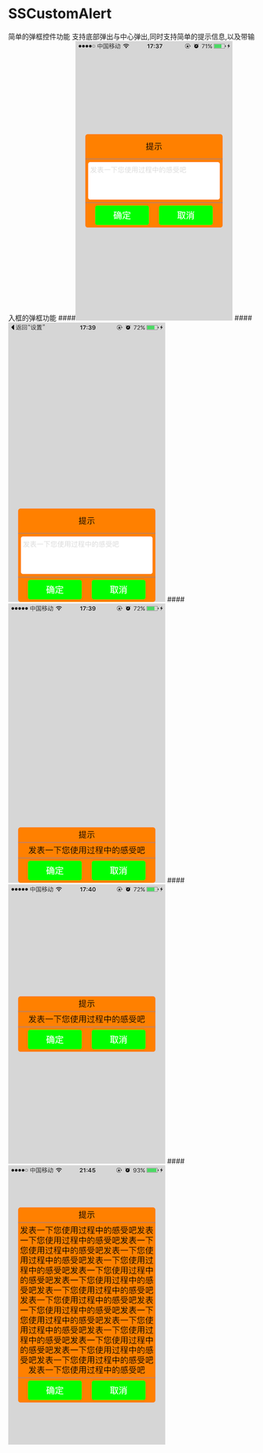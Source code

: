 # SSCustomAlert
简单的弹框控件功能
支持底部弹出与中心弹出,同时支持简单的提示信息,以及带输入框的弹框功能
####![image](https://github.com/l19901001/SSCustomAlert/blob/master/images_md/IMG_0722.PNG)
####![image](https://github.com/l19901001/SSCustomAlert/blob/master/images_md/IMG_0723.PNG)
####![image](https://github.com/l19901001/SSCustomAlert/blob/master/images_md/IMG_0724.PNG)
####![image](https://github.com/l19901001/SSCustomAlert/blob/master/images_md/IMG_0725.PNG)
####![image](https://github.com/l19901001/SSCustomAlert/blob/master/images_md/IMG_0726.PNG)

